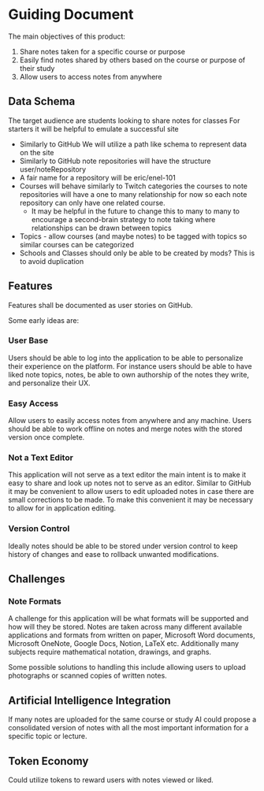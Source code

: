 # Guiding Document
The main objectives of this product:
1. Share notes taken for a specific course or purpose
2. Easily find notes shared by others based on the course or purpose of their study
3. Allow users to access notes from anywhere

## Data Schema

The target audience are students looking to share notes for classes
For starters it will be helpful to emulate a successful site
- Similarly to GitHub We will utilize a path like schema to represent data on the site
- Similarly to GitHub note repositories will have the structure user/noteRepository
- A fair name for a repository will be eric/enel-101
- Courses will behave similarly to Twitch categories the courses to note repositories will have a one to many relationship for now so each note repository can only have one related course.
    - It may be helpful in the future to change this to many to many to encourage a second-brain strategy to note taking where relationships can be drawn between topics
- Topics - allow courses (and maybe notes) to be tagged with topics so similar courses can be categorized
- Schools and Classes should only be able to be created by mods? This is to avoid duplication

## Features

Features shall be documented as user stories on GitHub.

Some early ideas are:

### User Base
Users should be able to log into the application to be able to personalize their experience on the platform. For instance users should be able to have liked note topics, notes, be able to own authorship of the notes they write, and personalize their UX.

### Easy Access
Allow users to easily access notes from anywhere and any machine. Users should be able to work offline on notes and merge notes with the stored version once complete.

### Not a Text Editor
This application will not serve as a text editor the main intent is to make it easy to share and look up notes not to serve as an editor. Similar to GitHub it may be convenient to allow users to edit uploaded notes in case there are small corrections to be made. To make this convenient it may be necessary to allow for in application editing.

### Version Control
Ideally notes should be able to be stored under version control to keep history of changes and ease to rollback unwanted modifications.

## Challenges

### Note Formats
A challenge for this application will be what formats will be supported and how will they be stored. Notes are taken across many different available applications and formats from written on paper, Microsoft Word documents, Microsoft OneNote, Google Docs, Notion, LaTeX etc. Additionally many subjects require mathematical notation, drawings, and graphs.

Some possible solutions to handling this include allowing users to upload photographs or scanned copies of written notes.

## Artificial Intelligence Integration
If many notes are uploaded for the same course or study AI could propose a consolidated version of notes with all the most important information for a specific topic or lecture.

## Token Economy
Could utilize tokens to reward users with notes viewed or liked.